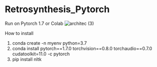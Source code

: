 # Retrosynthesis_Pytorch
Run on Pytorch 1.7 or Colab
![architec (3)](https://user-images.githubusercontent.com/70948022/122629432-2d3e1c00-d0e7-11eb-9287-83ba877ff421.jpg)

How to install 
1. conda create -n myenv python=3.7
2. conda install pytorch==1.7.0 torchvision==0.8.0 torchaudio==0.7.0 cudatoolkit=11.0 -c pytorch
3. pip install nltk
